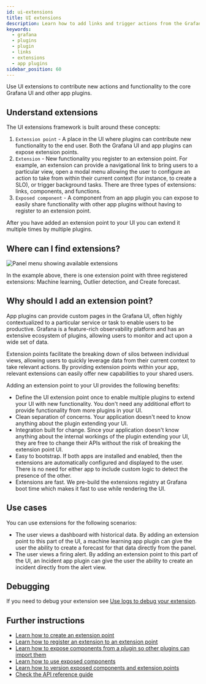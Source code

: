 ```yaml
---
id: ui-extensions
title: UI extensions
description: Learn how to add links and trigger actions from the Grafana user interface by using UI Extensions in app plugins.
keywords:
  - grafana
  - plugins
  - plugin
  - links
  - extensions
  - app plugins
sidebar_position: 60
---
```


Use UI extensions to contribute new actions and functionality to the core Grafana UI and other app plugins. 

## Understand extensions

The UI extensions framework is built around these concepts:

1. `Extension point` - A place in the UI where plugins can contribute new functionality to the end user. Both the Grafana UI and app plugins can expose extension points. 
2. `Extension` - New functionality you register to an extension point. For example, an extension can provide a navigational link to bring users to a particular view, open a modal menu allowing the user to configure an action to take from within their current context (for instance, to create a SLO), or trigger background tasks. There are three types of extensions: links, components, and functions.
3. `Exposed component` - A component from an app plugin you can expose to easily share functionality with other app plugins without having to register to an extension point.  

After you have added an extension point to your UI you can extend it multiple times by multiple plugins.

## Where can I find extensions?

![Panel menu showing available extensions](/img/ui-extensions-menu.png)

In the example above, there is one extension point with three registered extensions: Machine learning, Outlier detection, and Create forecast. 

## Why should I add an extension point?

App plugins can provide custom pages in the Grafana UI, often highly contextualized to a particular service or task to enable users to be productive. Grafana is a feature-rich observability platform and has an extensive ecosystem of plugins, allowing users to monitor and act upon a wide set of data.

Extension points facilitate the breaking down of silos between individual views, allowing users to quickly leverage data from their current context to take relevant actions. By providing extension points within your app, relevant extensions can easily offer new capabilities to your shared users.

Adding an extension point to your UI provides the following benefits:

- Define the UI extension point once to enable multiple plugins to extend your UI with new functionality. You don't need any additional effort to provide functionality from more plugins in your UI.
- Clean separation of concerns. Your application doesn't need to know anything about the plugin extending your UI.
- Integration built for change. Since your application doesn't know anything about the internal workings of the plugin extending your UI, they are free to change their APIs without the risk of breaking the extension point UI.
- Easy to bootstrap. If both apps are installed and enabled, then the extensions are automatically configured and displayed to the user. There is no need for either app to include custom logic to detect the presence of the other.
- Extensions are fast. We pre-build the extensions registry at Grafana boot time which makes it fast to use while rendering the UI.

## Use cases

You can use extensions for the following scenarios:

- The user views a dashboard with historical data. By adding an extension point to this part of the UI, a machine learning app plugin can give the user the ability to create a forecast for that data directly from the panel.
- The user views a firing alert. By adding an extension point to this part of the UI, an Incident app plugin can give the user the ability to create an incident directly from the alert view.

## Debugging

If you need to debug your extension see [Use logs to debug your extension](../how-to-guides/ui-extensions/debug-logs.md).

## Further instructions

- [Learn how to create an extension point](../how-to-guides/ui-extensions/create-an-extension-point.md)
- [Learn how to register an extension to an extension point](../how-to-guides/ui-extensions/register-an-extension.md)
- [Learn how to expose components from a plugin so other plugins can import them](../how-to-guides/ui-extensions/expose-a-component.md)
- [Learn how to use exposed components](../how-to-guides/ui-extensions/use-an-exposed-component.md)
- [Learn how to version exposed components and extension points](../how-to-guides/ui-extensions/versioning-extensions.md)
- [Check the API reference guide](../reference/ui-extensions.md)
